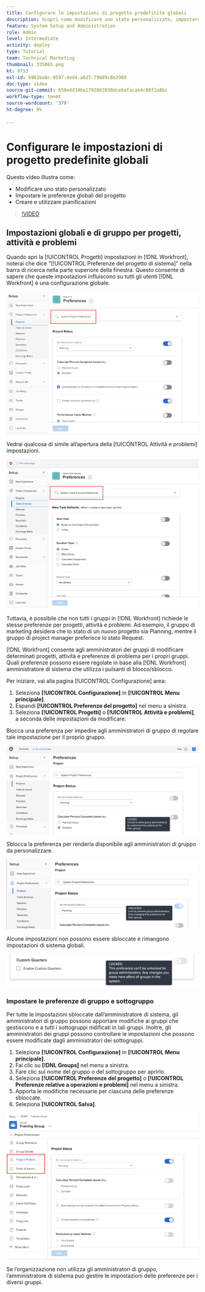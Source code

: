 ```yaml
---
title: Configurare le impostazioni di progetto predefinite globali
description: Scopri come modificare uno stato personalizzato, impostare le preferenze del progetto globale e creare pianificazioni predefinite globali.
feature: System Setup and Administration
role: Admin
level: Intermediate
activity: deploy
type: Tutorial
team: Technical Marketing
thumbnail: 335065.png
kt: 8753
exl-id: b961ba8c-9597-4ed4-a6d7-79689c8e290d
doc-type: video
source-git-commit: 650e4d346e1792863930dcebafacab4c88f2a8bc
workflow-type: tm+mt
source-wordcount: '379'
ht-degree: 0%

---
```


# Configurare le impostazioni di progetto predefinite globali

<!---
21.4 updates have been made
--->

Questo video illustra come:

* Modificare uno stato personalizzato
* Impostare le preferenze globali del progetto
* Creare e utilizzare pianificazioni

>[!VIDEO](https://video.tv.adobe.com/v/335065/?quality=12&learn=on)

## Impostazioni globali e di gruppo per progetti, attività e problemi

Quando apri la [!UICONTROL Progetti] impostazioni in [!DNL Workfront], noterai che dice &quot;[!UICONTROL Preferenze del progetto di sistema]&quot; nella barra di ricerca nella parte superiore della finestra. Questo consente di sapere che queste impostazioni influiscono su tutti gli utenti [!DNL Workfront] è una configurazione globale.

![[!UICONTROL Preferenze del progetto] in [!UICONTROL Configurazione]](assets/admin-fund-system-project-preferences-1.png)

Vedrai qualcosa di simile all’apertura della [!UICONTROL Attività e problemi] impostazioni.

![[!UICONTROL Preferenze attività e problemi] in [!UICONTROL Configurazione]](assets/admin-fund-task-issue-preferences-2.png)

Tuttavia, è possibile che non tutti i gruppi in [!DNL Workfront] richiede le stesse preferenze per progetti, attività e problemi. Ad esempio, il gruppo di marketing desidera che lo stato di un nuovo progetto sia Planning, mentre il gruppo di project manager preferisce lo stato Request.

[!DNL Workfront] consente agli amministratori dei gruppi di modificare determinati progetti, attività e preferenze di problema per i propri gruppi. Quali preferenze possono essere regolate in base alla [!DNL Workfront] amministratore di sistema che utilizza i pulsanti di blocco/sblocco.

Per iniziare, vai alla pagina [!UICONTROL Configurazione] area:

1. Seleziona **[!UICONTROL Configurazione]** in **[!UICONTROL Menu principale]**.
1. Espandi **[!UICONTROL Preferenze del progetto]** nel menu a sinistra.
1. Seleziona **[!UICONTROL Progetti]** o **[!UICONTROL Attività e problemi]**, a seconda delle impostazioni da modificare.

Blocca una preferenza per impedire agli amministratori di gruppo di regolare tale impostazione per il proprio gruppo.

![Messaggio preferenza bloccato](assets/admin-fund-preferences-locked-3.png)

Sblocca la preferenza per renderla disponibile agli amministratori di gruppo da personalizzare.

![Messaggio di preferenza sbloccato](assets/admin-fund-preferences-unlocked-4.png)

Alcune impostazioni non possono essere sbloccate e rimangono impostazioni di sistema globali.

![Messaggio preferenza bloccato](assets/admin-fund-preferences-always-locked-5.png)

### Impostare le preferenze di gruppo e sottogruppo

Per tutte le impostazioni sbloccate dall’amministratore di sistema, gli amministratori di gruppo possono apportare modifiche ai gruppi che gestiscono e a tutti i sottogruppi nidificati in tali gruppi. Inoltre, gli amministratori dei gruppi possono controllare le impostazioni che possono essere modificate dagli amministratori dei sottogruppi.

1. Seleziona **[!UICONTROL Configurazione]** in **[!UICONTROL Menu principale]**.
1. Fai clic su **[!DNL Groups]** nel menu a sinistra.
1. Fare clic sul nome del gruppo o del sottogruppo per aprirlo.
1. Seleziona **[!UICONTROL Preferenze del progetto]** o **[!UICONTROL Preferenze relative a operazioni e problemi]** nel menu a sinistra.
1. Apporta le modifiche necessarie per ciascuna delle preferenze sbloccate.
1. Seleziona **[!UICONTROL Salva]**.

![[!UICONTROL Stato del progetto] sezione [!UICONTROL Gruppo] page](assets/admin-fund-group-preferences.png)

Se l’organizzazione non utilizza gli amministratori di gruppo, l’amministratore di sistema può gestire le impostazioni delle preferenze per i diversi gruppi.

<!---
learn more URLs and guides
Create or edit a group status 
Group administrators 
Configure system-wide project preferences 
Configure project preferences for a group 
Configure task and issue preferences for a group 
Create and modify a group’s schedule 
--->
